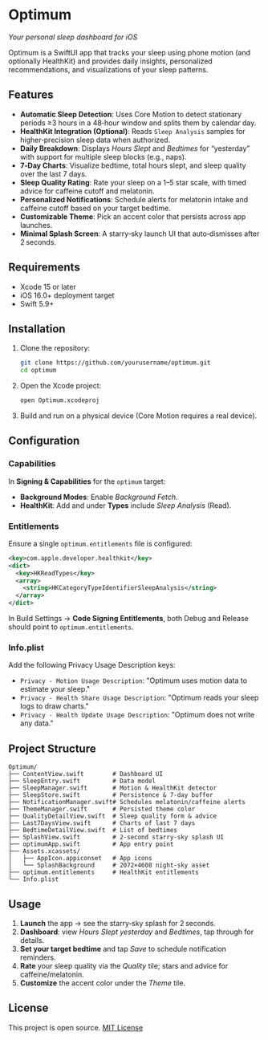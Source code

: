 # Optimum

*Your personal sleep dashboard for iOS*

Optimum is a SwiftUI app that tracks your sleep using phone motion (and optionally HealthKit) and provides daily insights, personalized recommendations, and visualizations of your sleep patterns.

## Features

* **Automatic Sleep Detection**: Uses Core Motion to detect stationary periods ≥3 hours in a 48‑hour window and splits them by calendar day.
* **HealthKit Integration (Optional)**: Reads `Sleep Analysis` samples for higher‑precision sleep data when authorized.
* **Daily Breakdown**: Displays *Hours Slept* and *Bedtimes* for “yesterday” with support for multiple sleep blocks (e.g., naps).
* **7‑Day Charts**: Visualize bedtime, total hours slept, and sleep quality over the last 7 days.
* **Sleep Quality Rating**: Rate your sleep on a 1–5 star scale, with timed advice for caffeine cutoff and melatonin.
* **Personalized Notifications**: Schedule alerts for melatonin intake and caffeine cutoff based on your target bedtime.
* **Customizable Theme**: Pick an accent color that persists across app launches.
* **Minimal Splash Screen**: A starry‑sky launch UI that auto‑dismisses after 2 seconds.

## Requirements

* Xcode 15 or later
* iOS 16.0+ deployment target
* Swift 5.9+

## Installation

1. Clone the repository:

   ```bash
   git clone https://github.com/yourusername/optimum.git
   cd optimum
   ```

2. Open the Xcode project:

   ```bash
   open Optimum.xcodeproj
   ```

3. Build and run on a physical device (Core Motion requires a real device).

## Configuration

### Capabilities

In **Signing & Capabilities** for the `optimum` target:

* **Background Modes**: Enable *Background Fetch*.
* **HealthKit**: Add and under **Types** include *Sleep Analysis* (Read).

### Entitlements

Ensure a single `optimum.entitlements` file is configured:

```xml
<key>com.apple.developer.healthkit</key>
<dict>
  <key>HKReadTypes</key>
  <array>
    <string>HKCategoryTypeIdentifierSleepAnalysis</string>
  </array>
</dict>
```

In Build Settings → **Code Signing Entitlements**, both Debug and Release should point to `optimum.entitlements`.

### Info.plist

Add the following Privacy Usage Description keys:

* `Privacy - Motion Usage Description`: "Optimum uses motion data to estimate your sleep."
* `Privacy - Health Share Usage Description`: "Optimum reads your sleep logs to draw charts."
* `Privacy - Health Update Usage Description`: "Optimum does not write any data."

## Project Structure

```
Optimum/
├── ContentView.swift        # Dashboard UI
├── SleepEntry.swift         # Data model
├── SleepManager.swift       # Motion & HealthKit detector
├── SleepStore.swift         # Persistence & 7-day buffer
├── NotificationManager.swift# Schedules melatonin/caffeine alerts
├── ThemeManager.swift       # Persisted theme color
├── QualityDetailView.swift  # Sleep quality form & advice
├── Last7DaysView.swift      # Charts of last 7 days
├── BedtimeDetailView.swift  # List of bedtimes
├── SplashView.swift         # 2-second starry‑sky splash UI
├── optimumApp.swift         # App entry point
├── Assets.xcassets/
│   ├── AppIcon.appiconset   # App icons
│   └── SplashBackground     # 2072×4608 night-sky asset
├── optimum.entitlements     # HealthKit entitlements
└── Info.plist
```

## Usage

1. **Launch** the app → see the starry‑sky splash for 2 seconds.
2. **Dashboard**: view *Hours Slept yesterday* and *Bedtimes*, tap through for details.
3. **Set your target bedtime** and tap *Save* to schedule notification reminders.
4. **Rate** your sleep quality via the *Quality* tile; stars and advice for caffeine/melatonin.
5. **Customize** the accent color under the *Theme* tile.

## License

This project is open source. [MIT License](LICENSE)
